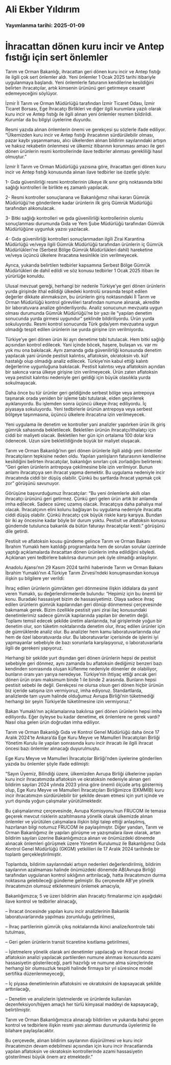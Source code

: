 # Ali Ekber Yıldırım

### Yayımlanma tarihi: 2025-01-09

# İhracattan dönen kuru incir ve Antep fıstığı için sert önlemler

Tarım ve Orman Bakanlığı, ihracattan geri dönen kuru incir ve Antep fıstığı ile ilgili çok sert önlemler aldı. Yeni önlemler 1 Ocak 2025 tarihi itibariyle uygulanmaya başlandı. Yeni önlemlerle faturanın kendilerine kesildiğini belirten ihracatçılar, artık kimsenin ürününü geri getirmeye cesaret edemeyeceğini söylüyor.

İzmir İl Tarım ve Orman Müdürlüğü tarafından İzmir Ticaret Odası, İzmir Ticaret Borsası, Ege İhracatçı Birlikleri ve diğer ilgili kurumlara yazılı olarak kuru incir ve Antep fıstığı ile ilgili alınan yeni önlemler resmen bildirildi. Kurumlar da bu bilgiyi üyelerine duyurdu.

Resmi yazıda alınan önlemlerin önemi ve gerekçesi şu sözlerle ifade ediliyor. “Ülkemizden kuru incir ve Antep fıstığı ihracatının sürdürülebilir olması, pazar kaybı yaşanmaması, alıcı ülkelerden alınan bildirim sayılarındaki artışın ve haksız rekabetin önlenmesi ve ülkemiz itibarının korunması amacı ile geri dönen ürünlerin resmi kontrollerinde ilave tedbirler alınması gerekliliği hasıl olmuştur.”

İzmir İl Tarım ve Orman Müdürlüğü yazısına göre, ihracattan geri dönen kuru incir ve Antep fıstığı konusunda alınan ilave tedbirler ise özetle şöyle:

1- Gıda güvenilirliği resmi kontrollerinin ülkeye ilk sınır giriş noktasında bitki sağlığı kontrolleri ile birlikte eş zamanlı yapılacak.

2- Resmi kontroller sonuçlanana ve Bakanlığımız nihai kararı Gümrük Müdürlüğü’ne gönderilene kadar ürünlerin ilk giriş Gümrük Müdürlüğü tarafından alıkonulacak.

3- Bitki sağlığı kontrolleri ve gıda güvenilirliği kontrollerinin olumlu sonuçlanması durumunda Gıda ve Yem Şube Müdürlüğü tarafından Gümrük Müdürlüğüne uygunluk yazısı yazılacak.

4- Gıda güvenilirliği kontrolleri sonuçlanmadan ilgili Zirai Karantina Müdürlüğü ve/veya ilgili Gümrük Müdürlüğü tarafından ürünlerin iç Gümrük Müdürlükleri’ne (Serbest Bölge Gümrük Müdürlükleri dahil) hareketine ve/veya üçüncü ülkelere ihracatına kesinlikle izin verilmeyecek.

Ayrıca, yukarıda belirtilen tedbirler kapsamına Serbest Bölge Gümrük Müdürlükleri de dahil edildi ve söz konusu tedbirler 1 Ocak 2025 itibarı ile yürürlüğe konuldu.

Ulusal mevzuat gereği, herhangi bir nedenle Türkiye’ye geri dönen ürünlerin yurda girişinde ithal edildiği ülkedeki kontrolü sırasında tespit edilen değerler dikkate alınmaksızın, bu ürünlerin giriş noktasındaki İl Tarım ve Orman Müdürlüğü kontrol görevlileri tarafından numune alınarak, akredite bir laboratuvara analize gönderiliyordu. Analiz sonucunun mevzuata uygun olması durumunda Gümrük Müdürlüğü’ne bir yazı ile “yapılan denetim sonucunda yurda girmesi uygundur” şeklinde bildiriliyordu. Ürün yurda sokuluyordu. Resmi kontrol sonucunda Türk gıda/yem mevzuatına uygun olmadığı tespit edilen ürünlerin ise yurda girişine izin verilmiyordu.

Türkiye’ye geri dönen ürün iki ayrı denetime tabi tutulacak. Hem bitki sağlığı açısından kontrol edilecek. Yani içinde böcek, haşere, bulaşan vs. var mı yok mu ona bakılacak. Aynı zamanda gıda güvenilirliği konusunda denetim yapılacak yani üründe pestisit kalıntısı, aflatoksin, okratoksin vb. küf hastalığı olup olmadığı analiz edilecek. Türkiye’nin kabul ettiği kalıntı değerlerine uygunluğuna bakılacak. Pestisit kalıntısı veya aflatoksin açından bir sakınca varsa ülkeye girişine izin verilmeyecek. Ürün zaten aflatoksin veya pestisit kalıntısı nedeniyle geri geldiği için büyük olasılıkla yurda sokulmayacak.

Daha önce bu tür ürünler geri geldiğinde serbest bölge veya antrepoya taşınarak orada yeniden bir işleme tabi tutularak, elden geçirilerek ayıklanıyordu. Bu işlemden sonra üçüncü ülkeye ihraç ediliyordu. İç piyasaya sokuluyordu. Yeni tedbirlerle ürünün antrepoya veya serbest bölgeye taşınmasına, üçüncü ülkelere ihracatına izin verilmeyecek.

Yeni uygulama ile denetim ve kontroller yani analizler yapılırken ürün ilk giriş gümrük sahasında bekletilecek. Bekletilen ürünün ihracatçı/ithalatçı için ciddi bir maliyeti olacak. Bekletilen her gün için ortalama 100 dolar kira ödenecek. Uzun süre bekletildiğinde büyük bir maliyet oluşacak.

Tarım ve Orman Bakanlığı’nın geri dönen ürünlerle ilgili aldığı yeni önlemler ihracatçıların tepkisine neden oldu. Yapılan yanlışların faturasının kendilerine kesildiğini belirten ihracatçılar, bakanlığın sınırları çok zorladığını belirterek: “Geri gelen ürünlerin antrepoya çekilmesine bile izin verilmiyor. Bunun anlamı ihracatçıya sen ihracat yapma demektir. Bu uygulama nedeniyle incir ihracatında ciddi bir düşüş olabilir. Çünkü bu şartlarda ihracat yapmak çok zor” görüşünü savunuyor.

Görüşüne başvurduğumuz İhracatçılar: “Bu yeni önlemlerle akıllı olan ihracatçı ürününü geri getirmez. Çünkü geri gelen ürün artık bir anlamda imha edilecek. Sadece süreç uzamış olacak. İhracatçıya daha pahalıya mal olacak. İhracatçının elini kolunu bağlayan bu uygulama nedeniyle ihracatta ciddi düşüş olabilir. Çünkü ihracatçı çok büyük riskle karşı karşıya. Bundan bir iki ay öncesine kadar böyle bir durum yoktu. Pestisit ve aflatoksin konusu gündemde tutulunca bakanlık da bütün faturayı ihracatçılar kesti.” görüşünü dile getirdi.



Pestisit ve aflatoksin kousu gündeme gelince Tarım ve Orman Bakanı İbrahim Yumaklı hem katıldığı programlarda hem de sorulan sorular üzerinde yaptığı açıklamalarda ihracattan dönen ürünlerin imha edildiğini söyledi. Açıklanan yeni tedbirlere bakılırsa durumun pek öyle olmadığı anlaşılıyor.

Anadolu Ajansı’nın 29 Kasım 2024 tarihli haberinde Tarım ve Orman Bakanı İbrahim Yumaklı’nın 4.Türkiye Tarım Zirvesi’ndeki konuşmasından konuya ilişkin şu bilgilere yer verildi:

İhraç edilen ürünlerin gümrükten geri dönmesine ilişkin iddialara da yanıt veren Yumaklı, şu değerlendirmelerde bulundu: “Hepimiz için bu önemli bir konu. Buradaki hassasiyet bizim de hassasiyetimiz. Olaya sadece ihraç edilen ürünlerin gümrük kapılarından geri dönüp dönmemesi çerçevesinde bakmamak gerek. Bizim özellikle pestisit yani zirai ilaç konusundaki denetimlerimiz sadece gümrük kapılarında yapılan bir denetim değil. Toplamı temsil edecek şekilde üretim alanlarında, hal girişlerinde yoğun bir denetim olur, son tüketim noktalarında denetim olur, ihraç edilen ürünler için de gümrüklerde analiz olur. Bu analizler hem kamu laboratuvarlarında olur hem de özel laboratuvarda olur. Bu laboratuvarlar içerisinde de işlerini iyi yapmayanlar sebebiyle de bazı sorunlarla karşılaşıyoruz, o laboratuvarlarla ilgili de gerekeni yapıyoruz.

Herhangi bir şekilde yurt dışından geri dönen ürünlerin hepsi de pestisit sebebiyle geri dönmez, aynı zamanda bu aflatoksin dediğimiz benzeri bazı kendinden sonrasında oluşan küflenme nedeniyle dönenler de olabiliyor, bunların oranı yarı yarıya neredeyse. Türkiye’nin ihtiyaç ettiği ancak geri dönen ürün oranı maksimum binde 1 ile binde 2 arasında. Bunların hepsi pestisit sebebi ile değil. Gerekçesi ne olursa olsun geri dönen hiçbir ürünün biz içeride satışına izin vermiyoruz, imha ediyoruz. Standartlarda, analizlerde tam uyum halinde olduğumuz Avrupa Birliği’nin tüketmediği herhangi bir şeyin Türkiye’de tüketilmesine izin vermiyoruz.”

Bakan Yumaklı’nın açıklamalarına bakılırsa geri dönen ürünlerin hepsi imha ediliyordu. Eğer öyleyse bu kadar denetime, ek önlemlere ne gerek vardı? Nasıl olsa gelen ürün doğrudan imha ediliyor.

Tarım ve Orman Bakanlığı Gıda ve Kontrol Genel Müdürlüğü daha önce 17 Aralık 2024’te Ankara’da Ege Kuru Meyve ve Mamulleri İhracatçıları Birliği Yönetim Kurulu ile yapılan sonrasında kuru incir ihracatı ile ilgili ihracat öncesi bazı önlemler alınacağı duyurulmuştu.

Ege Kuru Meyve ve Mamulleri İhracatçılar Birliği’nden üyelerine gönderilen yazıda bu önlemler şöyle ifade edilmişti:

“Sayın Üyemiz, Bilindiği üzere, ülkemizden Avrupa Birliği ülkelerine yapılan kuru incir ihracatımızda aflatoksin ve okratoksin nedeniyle alınan geri bildirim sayıları 2024 yılında 2023 yılına göre önemli ölçüde artış göstermiş olup, Ege Kuru Meyve ve Mamulleri İhracatçıları Birliğimizce (EKMMİB) kuru incir ihracatımızın sürdürülebilir bir şekilde devam etmesi için yurt içinde ve yurt dışında yoğun çalışmalar yürütülmektedir.

Bu çalışmalarımız çerçevesinde, Avrupa Komisyonu’nun FRUCOM ile temasa geçerek mevcut risklerin azaltılmasına yönelik olarak ülkemizde alınan önlemler ve yürütülen çalışmalara ilişkin bilgi talep ettiği anlaşılmış, hazırlanan bilgi notumuz FRUCOM ile paylaşılmıştır. Diğer yandan, Tarım ve Orman Bakanlığımız ile yapılan görüşme ve yazışmalara ilave olarak, artan bildirim sayıları üzerine Bakanlığımızca alınan ve önümüzdeki dönemde alınacak önlemleri görüşmek üzere Yönetim Kurulumuz ile Bakanlığımız Gıda Kontrol Genel Müdürlüğü (GKGM) yetkilileri ile 17 Aralık 2024 tarihinde bir toplantı gerçekleştirilmiştir.

Toplantıda, bildirim sayılarındaki artışın nedenleri değerlendirilmiş, bildirim sayılarının azalmaması halinde önümüzdeki dönemde AB(Avrupa Birliği) tarafından uygulanan kontrol sıklığının arttırılacağı, hatta ihracatımızın durma noktasına gelebileceği gündeme gelmiştir. Bu çerçevede AB’ye yönelik ihracatımızın olumsuz etkilenmesini önlemek amacıyla,

Bakanlığımızca; 5 ve üzeri bildirim alan ihracatçı firmalarımız için aşağıdaki ilave kontrol ve tedbirler alınacağı,

– İhracat öncesinde yapılan kuru incir analizlerinin Bakanlık laboratuvarlarında yapılması zorunluluğu getirilmesi,

– İhraç partilerinin gümrük çıkış noktalarında ikinci analize/kontrole tabi tutulması,

– Geri gelen ürünlerin transit ticaretine kısıtlama getirilmesi,

– İşletmelere yönelik olarak ani denetimler yapılacağı ve ihracat öncesi aflatoksin analizi yapılacak partilerden numune alınması konusunda azami hassasiyetin gösterileceği, parti hazırlığı ve numune alma süreçlerinde herhangi bir olumsuzluk tespiti halinde firmaya bir yıl süresince model sertifika düzenlenmeyeceği,

– İç piyasa denetimlerinin aflatoksini ve okratoksini de kapsayacak şekilde arttırılacağı,

– Denetim ve analizlerin işletmelerde ve ürünlerde kullanılan dezenfeksiyon/hijyen amaçlı her türlü kimyasal maddeyi de kapsayacağı, belirtilmiştir.

Tarım ve Orman Bakanlığımızca alınacağı bildirilen ve yukarıda bahsi geçen kontrol ve tedbirlere ilişkin resmi yazı alınması durumunda üyelerimiz ile bilahare paylaşılacaktır.

Bu çerçevede, alınan bildirim sayılarının düşürülmesi ve kuru incir ihracatımızın devam edebilmesi açısından için kuru incir ihracatlarında yapılan aflatoksin ve okratoksin kontrollerinde azami hassasiyetin gösterilmesi büyük önem arz etmektedir.”

